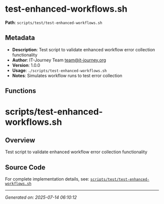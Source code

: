 # test-enhanced-workflows.sh

**Path**: `scripts/test/test-enhanced-workflows.sh`

## Metadata

- **Description**: Test script to validate enhanced workflow error collection functionality
- **Author**: IT-Journey Team <team@it-journey.org>
- **Version**: 1.0.0
- **Usage**: `./scripts/test-enhanced-workflows.sh`
- **Notes**: Simulates workflow runs to test error collection

## Functions

# scripts/test-enhanced-workflows.sh

## Overview

Test script to validate enhanced workflow error collection functionality


## Source Code

For complete implementation details, see: [`scripts/test/test-enhanced-workflows.sh`](../../scripts/test/test-enhanced-workflows.sh)

---
*Generated on: 2025-07-14 06:10:12*
